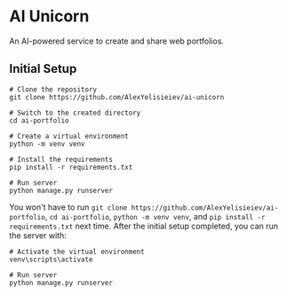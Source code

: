 # AI Unicorn

An AI-powered service to create and share web portfolios.


## Initial Setup

```pwsh
# Clone the repository
git clone https://github.com/AlexYelisieiev/ai-unicorn

# Switch to the created directory
cd ai-portfolio

# Create a virtual environment
python -m venv venv

# Install the requirements
pip install -r requirements.txt

# Run server
python manage.py runserver
```

You won't have to run `git clone https://github.com/AlexYelisieiev/ai-portfolio`, `cd ai-portfolio`, `python -m venv venv`, and `pip install -r requirements.txt` next time.
After the initial setup completed, you can run the server with:
```pwsh
# Activate the virtual environment
venv\scripts\activate

# Run server
python manage.py runserver
```
